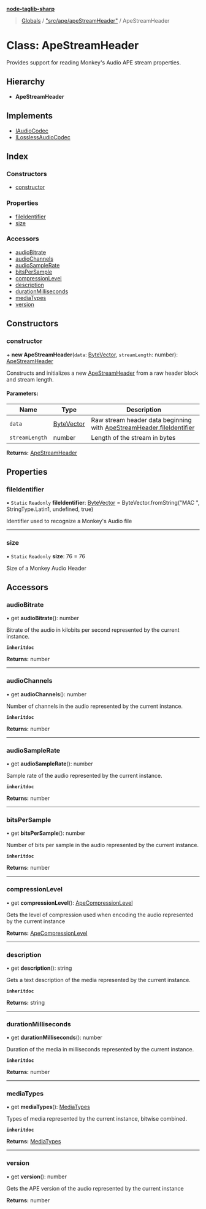 **[node-taglib-sharp](../README.md)**

> [Globals](../globals.md) / ["src/ape/apeStreamHeader"](../modules/_src_ape_apestreamheader_.md) / ApeStreamHeader

# Class: ApeStreamHeader

Provides support for reading Monkey's Audio APE stream properties.

## Hierarchy

* **ApeStreamHeader**

## Implements

* [IAudioCodec](../interfaces/_src_icodec_.iaudiocodec.md)
* [ILosslessAudioCodec](../interfaces/_src_icodec_.ilosslessaudiocodec.md)

## Index

### Constructors

* [constructor](_src_ape_apestreamheader_.apestreamheader.md#constructor)

### Properties

* [fileIdentifier](_src_ape_apestreamheader_.apestreamheader.md#fileidentifier)
* [size](_src_ape_apestreamheader_.apestreamheader.md#size)

### Accessors

* [audioBitrate](_src_ape_apestreamheader_.apestreamheader.md#audiobitrate)
* [audioChannels](_src_ape_apestreamheader_.apestreamheader.md#audiochannels)
* [audioSampleRate](_src_ape_apestreamheader_.apestreamheader.md#audiosamplerate)
* [bitsPerSample](_src_ape_apestreamheader_.apestreamheader.md#bitspersample)
* [compressionLevel](_src_ape_apestreamheader_.apestreamheader.md#compressionlevel)
* [description](_src_ape_apestreamheader_.apestreamheader.md#description)
* [durationMilliseconds](_src_ape_apestreamheader_.apestreamheader.md#durationmilliseconds)
* [mediaTypes](_src_ape_apestreamheader_.apestreamheader.md#mediatypes)
* [version](_src_ape_apestreamheader_.apestreamheader.md#version)

## Constructors

### constructor

\+ **new ApeStreamHeader**(`data`: [ByteVector](_src_bytevector_.bytevector.md), `streamLength`: number): [ApeStreamHeader](_src_ape_apestreamheader_.apestreamheader.md)

Constructs and initializes a new [ApeStreamHeader](_src_ape_apestreamheader_.apestreamheader.md) from a raw header block and stream
length.

#### Parameters:

Name | Type | Description |
------ | ------ | ------ |
`data` | [ByteVector](_src_bytevector_.bytevector.md) | Raw stream header data beginning with [ApeStreamHeader.fileIdentifier](_src_ape_apestreamheader_.apestreamheader.md#fileidentifier) |
`streamLength` | number | Length of the stream in bytes  |

**Returns:** [ApeStreamHeader](_src_ape_apestreamheader_.apestreamheader.md)

## Properties

### fileIdentifier

▪ `Static` `Readonly` **fileIdentifier**: [ByteVector](_src_bytevector_.bytevector.md) = ByteVector.fromString("MAC ", StringType.Latin1, undefined, true)

Identifier used to recognize a Monkey's Audio file

___

### size

▪ `Static` `Readonly` **size**: 76 = 76

Size of a Monkey Audio Header

## Accessors

### audioBitrate

• get **audioBitrate**(): number

Bitrate of the audio in kilobits per second represented by the current instance.

**`inheritdoc`** 

**Returns:** number

___

### audioChannels

• get **audioChannels**(): number

Number of channels in the audio represented by the current instance.

**`inheritdoc`** 

**Returns:** number

___

### audioSampleRate

• get **audioSampleRate**(): number

Sample rate of the audio represented by the current instance.

**`inheritdoc`** 

**Returns:** number

___

### bitsPerSample

• get **bitsPerSample**(): number

Number of bits per sample in the audio represented by the current instance.

**`inheritdoc`** 

**Returns:** number

___

### compressionLevel

• get **compressionLevel**(): [ApeCompressionLevel](../enums/_src_ape_apestreamheader_.apecompressionlevel.md)

Gets the level of compression used when encoding the audio represented by the current
instance

**Returns:** [ApeCompressionLevel](../enums/_src_ape_apestreamheader_.apecompressionlevel.md)

___

### description

• get **description**(): string

Gets a text description of the media represented by the current instance.

**`inheritdoc`** 

**Returns:** string

___

### durationMilliseconds

• get **durationMilliseconds**(): number

Duration of the media in milliseconds represented by the current instance.

**`inheritdoc`** 

**Returns:** number

___

### mediaTypes

• get **mediaTypes**(): [MediaTypes](../enums/_src_icodec_.mediatypes.md)

Types of media represented by the current instance, bitwise combined.

**`inheritdoc`** 

**Returns:** [MediaTypes](../enums/_src_icodec_.mediatypes.md)

___

### version

• get **version**(): number

Gets the APE version of the audio represented by the current instance

**Returns:** number
